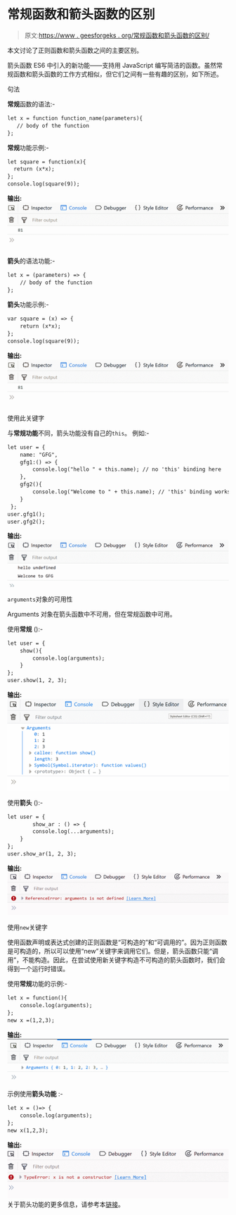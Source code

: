 # 常规函数和箭头函数的区别

> 原文:[https://www . geesforgeks . org/常规函数和箭头函数的区别/](https://www.geeksforgeeks.org/difference-between-regular-functions-and-arrow-functions/)

本文讨论了正则函数和箭头函数之间的主要区别。

箭头函数 ES6 中引入的新功能——支持用 JavaScript 编写简洁的函数。虽然常规函数和箭头函数的工作方式相似，但它们之间有一些有趣的区别，如下所述。

句法

**常规**函数的语法:-

```html
let x = function function_name(parameters){
   // body of the function
};
```

**常规**功能示例:-

```html
let square = function(x){
  return (x*x);
};
console.log(square(9));
```

**输出:**
![](img/7b0662a3e0e774ebcfa5ff7c83008117.png)

**箭头**的语法功能:-

```html
let x = (parameters) => {
    // body of the function
};
```

**箭头**功能示例:-

```html
var square = (x) => {
    return (x*x);
};
console.log(square(9));
```

**输出:**
![](img/7b0662a3e0e774ebcfa5ff7c83008117.png)

使用此关键字

与**常规功能**不同，箭头功能没有自己的`this`。
例如:-

```html
let user = {
    name: "GFG",
    gfg1:() => {
        console.log("hello " + this.name); // no 'this' binding here
    },
    gfg2(){       
        console.log("Welcome to " + this.name); // 'this' binding works here
    }  
 };
user.gfg1();
user.gfg2();
```

**输出:**
![](img/2b191c78131e694a448cd7ab8b2df7c8.png)

`arguments`对象的可用性

Arguments 对象在箭头函数中不可用，但在常规函数中可用。

使用**常规** ():-

```html
let user = {      
    show(){
        console.log(arguments);
    }
};
user.show(1, 2, 3);
```

**输出:**
![](img/3a7bd42e2b7a296a4277695861c392ff.png)

使用**箭头** ():-

```html
let user = {     
        show_ar : () => {
        console.log(...arguments);
    }
};
user.show_ar(1, 2, 3);
```

**输出:**
![](img/d5d7aad052615eebea50f8a8ccae2d8d.png)

使用`new`关键字

使用函数声明或表达式创建的正则函数是“可构造的”和“可调用的”。因为正则函数是可构造的，所以可以使用“new”关键字来调用它们。但是，箭头函数只能“调用”，不能构造。因此，在尝试使用新关键字构造不可构造的箭头函数时，我们会得到一个运行时错误。

使用**常规**功能的示例:-

```html
let x = function(){
    console.log(arguments);
};
new x =(1,2,3);
```

**输出:**
![](img/4d9a0a85d4dace9183dbb616631dbdba.png)
示例使用**箭头功能** :-

```html
let x = ()=> {
    console.log(arguments);
};
new x(1,2,3);
```

**输出:**
![](img/de00cea9ea462d72bc51d4eec87eee2d.png)
关于箭头功能的更多信息，请参考本[链接](https://www.geeksforgeeks.org/arrow-functions-in-javascript/)。